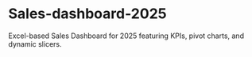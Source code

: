 # Sales-dashboard-2025
Excel-based Sales Dashboard for 2025 featuring KPIs, pivot charts, and dynamic slicers.

